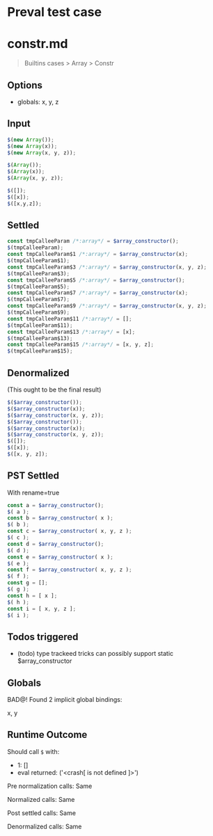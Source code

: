 # Preval test case

# constr.md

> Builtins cases > Array > Constr
>
>

## Options

- globals: x, y, z

## Input

`````js filename=intro
$(new Array());
$(new Array(x));
$(new Array(x, y, z));

$(Array());
$(Array(x));
$(Array(x, y, z));

$([]);
$([x]);
$([x,y,z]);
`````


## Settled


`````js filename=intro
const tmpCalleeParam /*:array*/ = $array_constructor();
$(tmpCalleeParam);
const tmpCalleeParam$1 /*:array*/ = $array_constructor(x);
$(tmpCalleeParam$1);
const tmpCalleeParam$3 /*:array*/ = $array_constructor(x, y, z);
$(tmpCalleeParam$3);
const tmpCalleeParam$5 /*:array*/ = $array_constructor();
$(tmpCalleeParam$5);
const tmpCalleeParam$7 /*:array*/ = $array_constructor(x);
$(tmpCalleeParam$7);
const tmpCalleeParam$9 /*:array*/ = $array_constructor(x, y, z);
$(tmpCalleeParam$9);
const tmpCalleeParam$11 /*:array*/ = [];
$(tmpCalleeParam$11);
const tmpCalleeParam$13 /*:array*/ = [x];
$(tmpCalleeParam$13);
const tmpCalleeParam$15 /*:array*/ = [x, y, z];
$(tmpCalleeParam$15);
`````


## Denormalized
(This ought to be the final result)

`````js filename=intro
$($array_constructor());
$($array_constructor(x));
$($array_constructor(x, y, z));
$($array_constructor());
$($array_constructor(x));
$($array_constructor(x, y, z));
$([]);
$([x]);
$([x, y, z]);
`````


## PST Settled
With rename=true

`````js filename=intro
const a = $array_constructor();
$( a );
const b = $array_constructor( x );
$( b );
const c = $array_constructor( x, y, z );
$( c );
const d = $array_constructor();
$( d );
const e = $array_constructor( x );
$( e );
const f = $array_constructor( x, y, z );
$( f );
const g = [];
$( g );
const h = [ x ];
$( h );
const i = [ x, y, z ];
$( i );
`````


## Todos triggered


- (todo) type trackeed tricks can possibly support static $array_constructor


## Globals


BAD@! Found 2 implicit global bindings:

x, y


## Runtime Outcome


Should call `$` with:
 - 1: []
 - eval returned: ('<crash[ <ref> is not defined ]>')

Pre normalization calls: Same

Normalized calls: Same

Post settled calls: Same

Denormalized calls: Same
